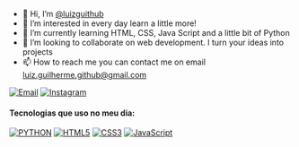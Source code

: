 - 👋 Hi, I’m <a href="https://github.com/luizguithub">@luizguithub</a>
- 👀 I’m interested in every day learn a little more!
- 🌱 I’m currently learning HTML, CSS, Java Script and a little bit of Python
- 💞️ I’m looking to collaborate on web development. I turn your ideas into projects
- 📫 How to reach me you can contact me on email luiz.guilherme.github@gmail.com

[![Email](https://img.shields.io/badge/Gmail-D14836?style=for-the-badge&logo=gmail&logoColor=white)](mailto:luiz.guilherme.github@gmail.com)
[![Instagram](https://img.shields.io/badge/Instagram-E4405F?style=for-the-badge&logo=instagram&logoColor=white)](https://www.instagram.com/l.luizsg?igsh=MXNjdHpqd2x0Y2lqdQ==) <br>

#### Tecnologias que uso no meu dia:
[![PYTHON](https://img.shields.io/badge/Python-14354C?style=for-the-badge&logo=python&logoColor=white)]()
[![HTML5](https://img.shields.io/badge/HTML5-E34F26?style=for-the-badge&logo=html5&logoColor=white)]()
[![CSS3](https://img.shields.io/badge/CSS3-1572B6?style=for-the-badge&logo=css3&logoColor=white)]()
[![JavaScript](https://img.shields.io/badge/JavaScript-F7DF1E?style=for-the-badge&logo=javascript&logoColor=black)]()
<!---
luizguithub/luizguithub is a ✨ special ✨ repository because its `README.md` (this file) appears on your GitHub profile.
You can click the Preview link to take a look at your changes.
--->
